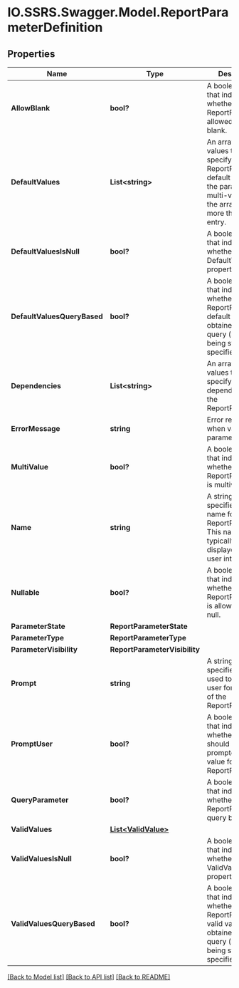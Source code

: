# IO.SSRS.Swagger.Model.ReportParameterDefinition
## Properties

Name | Type | Description | Notes
------------ | ------------- | ------------- | -------------
**AllowBlank** | **bool?** | A boolean value that indicates whether the ReportParamter is allowed to be blank. | [optional] 
**DefaultValues** | **List&lt;string&gt;** | An array of string values that specify the ReportParameter&#39;s default values. If the parameter is multi-valued then the array can have more than one entry. | [optional] 
**DefaultValuesIsNull** | **bool?** |  A boolean value that indicates whether the DefaultValues property is NULL. | [optional] 
**DefaultValuesQueryBased** | **bool?** | A boolean value that indicates whether the ReportParamter&#39;s default values are obtained from a query (instead of being static specified values). | [optional] 
**Dependencies** | **List&lt;string&gt;** | An array of string values that specify the dependencies for the ReportParameter. | [optional] 
**ErrorMessage** | **string** | Error returned when validating parameters. | [optional] 
**MultiValue** | **bool?** | A boolean value that indicates whether the ReportParameter is multivalued. | [optional] 
**Name** | **string** | A string value that specifies the name for the ReportParameter. This name will typically be displayed in the user interface. | [optional] 
**Nullable** | **bool?** | A boolean value that indicates whether the ReportParameter is allowed to be null. | [optional] 
**ParameterState** | **ReportParameterState** |  | [optional] 
**ParameterType** | **ReportParameterType** |  | [optional] 
**ParameterVisibility** | **ReportParameterVisibility** |  | [optional] 
**Prompt** | **string** | A string value that specifies text used to prompt a user for the value of the ReportParameter. | [optional] 
**PromptUser** | **bool?** | A boolean value that indicates whether the user should be prompted for the value for the ReportParameter. | [optional] 
**QueryParameter** | **bool?** | A boolean value that indicates whether the ReportParamter is query based. | [optional] 
**ValidValues** | [**List&lt;ValidValue&gt;**](ValidValue.md) |  | [optional] 
**ValidValuesIsNull** | **bool?** | A boolean value that indicates whether the ValidValues property is NULL. | [optional] 
**ValidValuesQueryBased** | **bool?** | A boolean value that indicates whether the ReportParameter&#39;s valid values are obtained from a query (instead of being static specified values). | [optional] 

[[Back to Model list]](../README.md#documentation-for-models) [[Back to API list]](../README.md#documentation-for-api-endpoints) [[Back to README]](../README.md)

